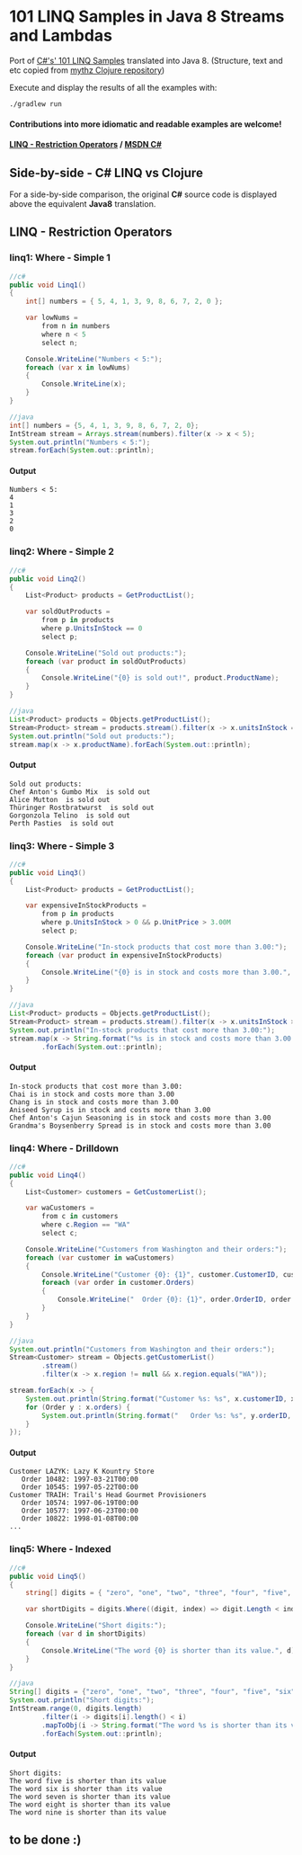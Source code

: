 101 LINQ Samples in Java 8 Streams and Lambdas
===========================

Port of [C#'s' 101 LINQ Samples](http://code.msdn.microsoft.com/101-LINQ-Samples-3fb9811b) translated into Java 8.
(Structure, text and etc copied from [mythz Clojure repository](https://github.com/mythz/clojure-linq-examples))

Execute and display the results of all the examples with:

    ./gradlew run

#### Contributions into more idiomatic and readable examples are welcome!

#### [LINQ - Restriction Operators](https://github.com/head-thrash/101_linq_examples_java8/blob/master/src/main/java/linq/RestrictionOperators.java) / [MSDN C#](http://code.msdn.microsoft.com/LINQ-to-DataSets-09787825)

##  Side-by-side - C# LINQ vs Clojure

For a side-by-side comparison, the original **C#** source code is displayed above the equivalent **Java8** translation.

LINQ - Restriction Operators
----------------------------

### linq1: Where - Simple 1

```csharp
//c#
public void Linq1()
{
    int[] numbers = { 5, 4, 1, 3, 9, 8, 6, 7, 2, 0 };

    var lowNums =
        from n in numbers
        where n < 5
        select n;

    Console.WriteLine("Numbers < 5:");
    foreach (var x in lowNums)
    {
        Console.WriteLine(x);
    }
}
```
```java
//java
int[] numbers = {5, 4, 1, 3, 9, 8, 6, 7, 2, 0};
IntStream stream = Arrays.stream(numbers).filter(x -> x < 5);
System.out.println("Numbers < 5:");
stream.forEach(System.out::println);
```
#### Output

    Numbers < 5:
    4
    1
    3
    2
    0

### linq2: Where - Simple 2
```csharp
//c#
public void Linq2()
{
    List<Product> products = GetProductList();

    var soldOutProducts =
        from p in products
        where p.UnitsInStock == 0
        select p;

    Console.WriteLine("Sold out products:");
    foreach (var product in soldOutProducts)
    {
        Console.WriteLine("{0} is sold out!", product.ProductName);
    }
}
```
```java
//java
List<Product> products = Objects.getProductList();
Stream<Product> stream = products.stream().filter(x -> x.unitsInStock == 0);
System.out.println("Sold out products:");
stream.map(x -> x.productName).forEach(System.out::println);
```
#### Output

    Sold out products:
    Chef Anton's Gumbo Mix  is sold out
    Alice Mutton  is sold out
    Thüringer Rostbratwurst  is sold out
    Gorgonzola Telino  is sold out
    Perth Pasties  is sold out

### linq3: Where - Simple 3
```csharp
//c#
public void Linq3()
{
    List<Product> products = GetProductList();

    var expensiveInStockProducts =
        from p in products
        where p.UnitsInStock > 0 && p.UnitPrice > 3.00M
        select p;

    Console.WriteLine("In-stock products that cost more than 3.00:");
    foreach (var product in expensiveInStockProducts)
    {
        Console.WriteLine("{0} is in stock and costs more than 3.00.", product.ProductName);
    }
}
```
```java
//java
List<Product> products = Objects.getProductList();
Stream<Product> stream = products.stream().filter(x -> x.unitsInStock > 0 && x.unitPrice > 3.00);
System.out.println("In-stock products that cost more than 3.00:");
stream.map(x -> String.format("%s is in stock and costs more than 3.00.", x.productName))
        .forEach(System.out::println);
```
#### Output

    In-stock products that cost more than 3.00:
    Chai is in stock and costs more than 3.00
    Chang is in stock and costs more than 3.00
    Aniseed Syrup is in stock and costs more than 3.00
    Chef Anton's Cajun Seasoning is in stock and costs more than 3.00
    Grandma's Boysenberry Spread is in stock and costs more than 3.00

### linq4: Where - Drilldown
```csharp
//c#
public void Linq4()
{
    List<Customer> customers = GetCustomerList();

    var waCustomers =
        from c in customers
        where c.Region == "WA"
        select c;

    Console.WriteLine("Customers from Washington and their orders:");
    foreach (var customer in waCustomers)
    {
        Console.WriteLine("Customer {0}: {1}", customer.CustomerID, customer.CompanyName);
        foreach (var order in customer.Orders)
        {
            Console.WriteLine("  Order {0}: {1}", order.OrderID, order.OrderDate);
        }
    }
}
```
```java
//java
System.out.println("Customers from Washington and their orders:");
Stream<Customer> stream = Objects.getCustomerList()
        .stream()
        .filter(x -> x.region != null && x.region.equals("WA"));

stream.forEach(x -> {
    System.out.println(String.format("Customer %s: %s", x.customerID, x.companyName));
    for (Order y : x.orders) {
        System.out.println(String.format("   Order %s: %s", y.orderID, y.orderDate));
    }
});
```
#### Output

    Customer LAZYK: Lazy K Kountry Store
       Order 10482: 1997-03-21T00:00
       Order 10545: 1997-05-22T00:00
    Customer TRAIH: Trail's Head Gourmet Provisioners
       Order 10574: 1997-06-19T00:00
       Order 10577: 1997-06-23T00:00
       Order 10822: 1998-01-08T00:00
    ...

### linq5: Where - Indexed
```csharp
//c#
public void Linq5()
{
    string[] digits = { "zero", "one", "two", "three", "four", "five", "six", "seven", "eight", "nine" };

    var shortDigits = digits.Where((digit, index) => digit.Length < index);

    Console.WriteLine("Short digits:");
    foreach (var d in shortDigits)
    {
        Console.WriteLine("The word {0} is shorter than its value.", d);
    }
}
```
```java
//java
String[] digits = {"zero", "one", "two", "three", "four", "five", "six", "seven", "eight", "nine"};
System.out.println("Short digits:");
IntStream.range(0, digits.length)
        .filter(i -> digits[i].length() < i)
        .mapToObj(i -> String.format("The word %s is shorter than its value.", digits[i]))
        .forEach(System.out::println);
```
#### Output

    Short digits:
    The word five is shorter than its value
    The word six is shorter than its value
    The word seven is shorter than its value
    The word eight is shorter than its value
    The word nine is shorter than its value

to be done :)
-----------------
